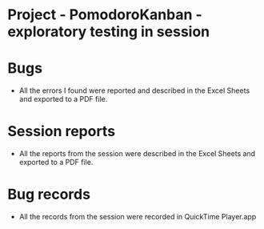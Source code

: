 # Project - PomodoroKanban - exploratory testing in session

# Bugs
* All the errors I found were reported and described in the Excel Sheets and exported to a PDF file.
# Session reports
* All the reports from the session were described in the Excel Sheets and exported to a PDF file.
# Bug records
* All the records from the session were recorded in QuickTime Player.app

